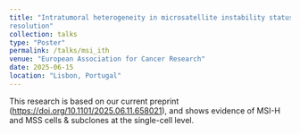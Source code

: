 ```yaml
---
title: "Intratumoral heterogeneity in microsatellite instability status at single cell 
resolution"
collection: talks
type: "Poster"
permalink: /talks/msi_ith
venue: "European Association for Cancer Research"
date: 2025-06-15
location: "Lisbon, Portugal"
---
```


This research is based on our current preprint (https://doi.org/10.1101/2025.06.11.658021),
 and shows evidence of MSI-H and MSS cells & subclones at the single-cell level. 

